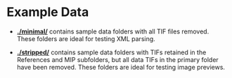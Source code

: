 # Example Data

* **[./minimal/](minimal)** contains sample data folders with all TIF files removed. These folders are ideal for testing XML parsing.

* **[./stripped/](stripped)** contains sample data folders with TIFs retained in the References and MIP subfolders, but all data TIFs in the primary folder have been removed. These folders are ideal for testing image previews.